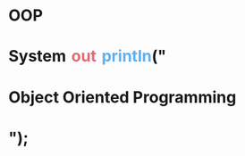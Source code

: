 # OOP
<h1>System<span style="color:white;">.<span style="color:#e06c75;">out</span>.</span><span style="color:#61afef;">println</span>("</h1>
<div class="string">
  <h1 class="greeting en">Object Oriented Programming</h1>
</div>
<h1 class="closure">");</h1>
